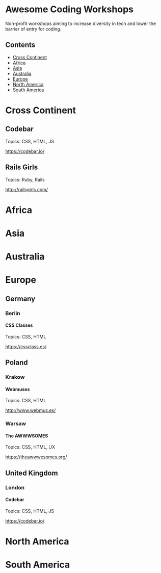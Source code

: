 # Awesome Coding Workshops

Non-profit workshops aiming to increase diversity in tech and lower the barrier of entry for coding.

## Contents

- [Cross Continent](#cross-continent)
- [Africa](#africa)
- [Asia](#asia)
- [Australia](#australia)
- [Europe](#europe)
- [North America](#north-america)
- [South America](#south-america)

# Cross Continent
## Codebar
Topics: CSS, HTML, JS

https://codebar.io/

## Rails Girls
Topics: Ruby, Rails

http://railsgirls.com/

# Africa

# Asia

# Australia

# Europe

## Germany
### Berlin
#### CSS Classes
Topics: CSS, HTML

https://cssclass.es/

## Poland
### Krakow

#### Webmuses
Topics: CSS, HTML

http://www.webmus.es/

### Warsaw

#### The AWWWSOMES
Topics: CSS, HTML, UX

https://theawwwesomes.org/

## United Kingdom
### London
#### Codebar
Topics: CSS, HTML, JS

https://codebar.io/

# North America

# South America
